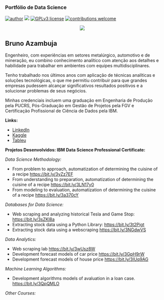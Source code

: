 ### Portfólio de Data Science
[![author](https://img.shields.io/badge/author-brunoazambuja-red.svg)](https://www.linkedin.com/in/brunoazambuja) [![](https://img.shields.io/badge/python-3.5+-blue.svg)](https://www.python.org/downloads/release/python-365/) [![GPLv3 license](https://img.shields.io/badge/License-GPLv3-blue.svg)](http://perso.crans.org/besson/LICENSE.html) [![contributions welcome](https://img.shields.io/badge/contributions-welcome-brightgreen.svg?style=flat)](https://github.com/brunoazambuja)

<p align="center">
  <img src="https://github.com/BrunoAzambuja/template_portfolio/blob/main/banner.jpg" >
</p>

## Bruno Azambuja

Engenheiro, com experiências em setores metalúrgico, automotivo e de mineração, eu combino conhecimento analítico com atenção aos detalhes e habilidade para trabalhar em ambientes com equipes multidisciplinares.

Tenho trabalhado nos últimos anos com aplicação de técnicas analíticas e soluções tecnológicas, o que me permitiu contribuir para que grandes empresas pudessem alcançar significativos resultados positivos e a solucionar problemas de seus negócios.

Minhas credenciais incluem uma graduação em Engenharia de Produção pela PUCRS, Pós-Graduação em Gestão de Projetos pela FGV e Certificação Profissional de Ciência de Dados pela IBM.

**Links:**
* [LinkedIn](https://www.linkedin.com/in/brunoazambuja)
* [Kaggle](https://www.kaggle.com/brunoazambuja)
* [Tableu](https://public.tableau.com/app/profile/bruno.azambuja)



**Projetos Desenvolvidos: IBM Data Science Professional Certificate:**

*Data Science Methodology:*
* From problem to approach, automatization of determining the cuisine of a recipe https://bit.ly/3yZz7EF
* From understanding to preparation, automatization of determining the cuisine of a recipe  https://bit.ly/3LN17y0
* From modeling to evaluation, automatization of determining the cuisine of a recipe https://bit.ly/3a370cY

*Databases for Data Science:*
* Web scraping and analyzing historical Tesla and Game Stop: https://bit.ly/3sZKl8a
* Extracting stock data using a Python Library: https://bit.ly/3t2Pigt
* Extracting stock data using a webscraping https://bit.ly/3NGdwVS

*Data Analytics:*
* Web scraping lab https://bit.ly/3wUsz8W
* Development forecast models of car price https://bit.ly/3GpH9rW
* Development forecast models of house price https://bit.ly/3lUq9AG

*Machine Learning Algorithms:*
* Development algorithms models of avaluation in a loan case. https://bit.ly/3QpQMLO

*Other Courses:*
